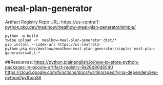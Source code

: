 # meal-plan-generator

Artifact Registry Repo URL: https://us-central1-python.pkg.dev/mealhow/mealhow-meal-plan-generator/simple/

```shell
python -m build
twine upload -r  mealhow-meal-plan-generator dist/*
pip install --index-url https://us-central1-python.pkg.dev/mealhow/mealhow-meal-plan-generator/simple/ meal-plan-generator==0.1.*
```

##Resources:
https://python.plainenglish.io/how-to-store-python-packages-in-google-artifact-registry-9a28d80d8040
https://cloud.google.com/functions/docs/writing/specifying-dependencies-python#python38